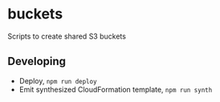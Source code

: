 # buckets

Scripts to create shared S3 buckets

## Developing

- Deploy, `npm run deploy`
- Emit synthesized CloudFormation template, `npm run synth`
